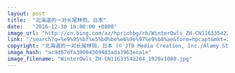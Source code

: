 ```yaml
---
layout: post
title:  "北海道的一对长尾林鸮，日本"
date:   "2016-12-30 16:00:00 +0800"
image_url: "http://cn.bing.com/az/hprichbg/rb/WinterOwls_ZH-CN11633542284_1920x1080.jpg"
link: "/search?q=%e9%95%bf%e5%b0%be%e6%9e%97%e9%b8%ae&form=hpcapt&mkt=zh-cn"
copyright: "北海道的一对长尾林鸮，日本 (© JTB Media Creation, Inc./Alamy Stock Photo)"
image_hash: "ac9d67dfa30004369403ada3963eca1e"
image_filename: "WinterOwls_ZH-CN11633542284_1920x1080.jpg"
---
```

